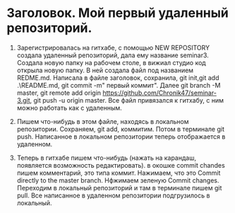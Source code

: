 # Заголовок. Мой первый удаленный репозиторий. 

1. Зарегистрировалась на гитхабе, с помощью NEW REPOSITORY создала удаленный репозиторий, дала ему название seminar3. Создала новую папку на рабочем столе, в вижиал студио код открыла новую папку. В ней создала файл под названием REDME.md. Написала в файле заголовок, сохранила, git init,git add .\README.md, git commit -m" первый коммит". Далее git branch -M master, git remote add origin https://github.com/Chronik47/seminar-3.git, git push -u origin master. Все файл привязался к гитхабу, с ним можно работать как с удаленным.

2. Пишем что-нибудь в этом файле, находясь в локальном репозитории. Сохраняем, git add, коммитим. Потом в терминале git push. Написанное в локальном репозитории теперь отображается в удаленном.

3. Теперь в гитхабе пишем что-нибудь (нажать на карандаш, появляется возможность редактировать). в окошке commit chandes пишем комментарий, это типа коммит. Нажимаем, что это  Commit directly to the master branch. Нфжимаем зеленую Commit changes. Переходим в локальный репозиторий и там в терминале пишем git pull. Все написанное в удаленном репозитории подгрузилось в локальный.
